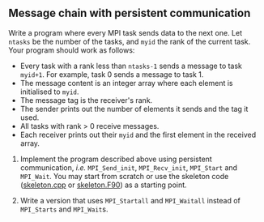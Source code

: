## Message chain with persistent communication

Write a program where every MPI task sends data to the next one.
Let `ntasks` be the number of the tasks, and `myid` the rank of the
current task. Your program should work as follows:

- Every task with a rank less than `ntasks-1` sends a message to task
  `myid+1`. For example, task 0 sends a message to task 1.
- The message content is an integer array where each element is initialised to
  `myid`.
- The message tag is the receiver's rank.
- The sender prints out the number of elements it sends and the tag it used.
- All tasks with rank > 0 receive messages.
- Each receiver prints out their `myid` and the first element in the
  received array.

1. Implement the program described above using persistent communication, *i.e.* 
   `MPI_Send_init`, `MPI_Recv_init`, `MPI_Start` and `MPI_Wait`. 
   You may start from scratch or use the skeleton code
   ([skeleton.cpp](skeleton.cpp) or [skeleton.F90](skeleton.F90)) 
   as a starting point. 

2. Write a version that uses `MPI_Startall` and `MPI_Waitall` instead of `MPI_Starts` and `MPI_Wait`s.
